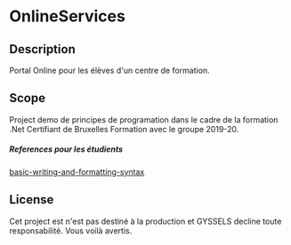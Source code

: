 # OnlineServices

## Description
Portal Online pour les élèves d'un centre de formation.

## Scope
Project demo de principes de programation dans le cadre de la formation .Net Certifiant de Bruxelles Formation avec le groupe 2019-20.

##### References pour les étudients
[basic-writing-and-formatting-syntax](https://help.github.com/en/github/writing-on-github/basic-writing-and-formatting-syntax)

## License
Cet project est n'est pas destiné à la production et GYSSELS decline toute responsabilité. Vous voilà avertis.

